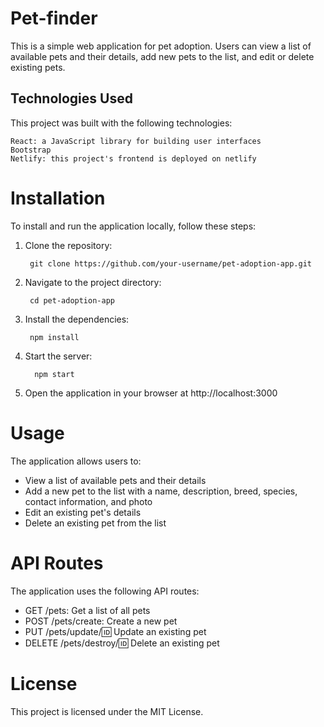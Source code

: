 # Pet-finder
This is a simple web application for pet adoption. Users can view a list of available pets and their details, add new pets to the list, and edit or delete existing pets.

## Technologies Used
This project was built with the following technologies:

    React: a JavaScript library for building user interfaces
    Bootstrap
    Netlify: this project's frontend is deployed on netlify

# Installation
To install and run the application locally, follow these steps:

1. Clone the repository:

        git clone https://github.com/your-username/pet-adoption-app.git
2. Navigate to the project directory:

        cd pet-adoption-app
3. Install the dependencies:

        npm install
4. Start the server:

         npm start

5. Open the application in your browser at http://localhost:3000

# Usage
The application allows users to:

- View a list of available pets and their details
- Add a new pet to the list with a name, description, breed, species, contact information, and photo
- Edit an existing pet's details
- Delete an existing pet from the list

# API Routes
The application uses the following API routes:

- GET /pets: Get a list of all pets
- POST /pets/create: Create a new pet
- PUT /pets/update/:id: Update an existing pet
- DELETE /pets/destroy/:id: Delete an existing pet

# License
This project is licensed under the MIT License.